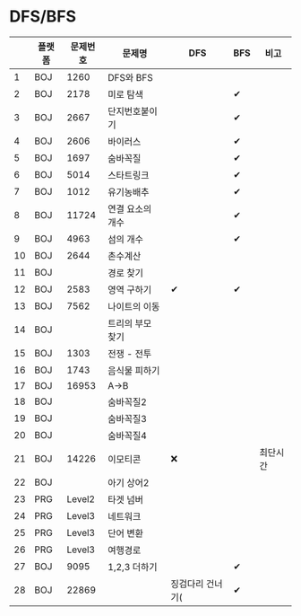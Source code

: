 # DFS/BFS

| |플랫폼|문제번호|문제명|DFS|BFS|비고|
|----|---|---|---|---|---|---|
|1|BOJ|1260|DFS와 BFS|||
|2|BOJ|2178|미로 탐색||✔|
|3|BOJ|2667|단지번호붙이기||✔|
|4|BOJ|2606|바이러스||✔||
|5|BOJ|1697|숨바꼭질||✔||
|6|BOJ|5014|스타트링크||✔|
|7|BOJ|1012|유기농배추||✔|
|8|BOJ|11724|연결 요소의 개수||✔|
|9|BOJ|4963|섬의 개수||✔|
|10|BOJ|2644|촌수계산|||
|11|BOJ||경로 찾기|||
|12|BOJ|2583|영역 구하기|✔|✔|
|13|BOJ|7562|나이트의 이동|||
|14|BOJ||트리의 부모 찾기|||
|15|BOJ|1303|전쟁 - 전투|||
|16|BOJ|1743|음식물 피하기|||
|17|BOJ|16953|A->B|||
|18|BOJ||숨바꼭질2|||
|19|BOJ||숨바꼭질3|||
|20|BOJ||숨바꼭질4|||
|21|BOJ|14226|이모티콘|❌||최단시간
|22|BOJ||아기 상어2|||
|23|PRG|Level2|타겟 넘버|||
|24|PRG|Level3|네트워크|||
|25|PRG|Level3|단어 변환|||
|26|PRG|Level3|여행경로|||
|27|BOJ|9095|1,2,3 더하기||✔|
|28|BOJ|22869||징검다리 건너기(|✔|

